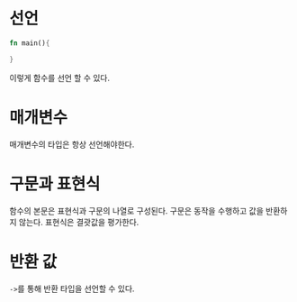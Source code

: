 # 선언
```rust
fn main(){

}
```
이렇게 함수를 선언 할 수 있다.

# 매개변수
매개변수의 타입은 항상 선언해야한다.

# 구문과 표현식
함수의 본문은 표현식과 구문의 나열로 구성된다.
구문은 동작을 수행하고 값을 반환하지 않는다.
표현식은 결괏값을 평가한다.

# 반환 값
`->`를 통해 반환 타입을 선언할 수 있다.
